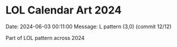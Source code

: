 # LOL Calendar Art 2024

Date: 2024-06-03 00:11:00
Message: L pattern (3,0) (commit 12/12)

Part of LOL pattern across 2024
